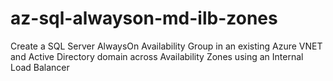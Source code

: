 # az-sql-alwayson-md-ilb-zones
Create a SQL Server AlwaysOn Availability Group in an existing Azure VNET and Active Directory domain across Availability Zones using an Internal Load Balancer
